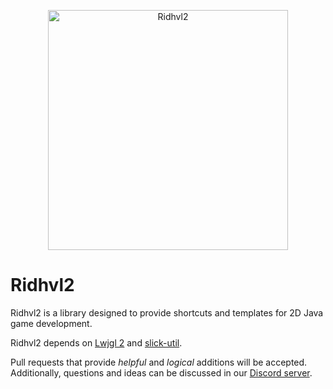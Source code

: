<p align="center">
  <img src="https://github.com/osreboot/Ridhvl2/blob/master/res/RIDHVL2.png" width="384" height="384" alt="Ridhvl2">
</p>

# Ridhvl2
Ridhvl2 is a library designed to provide shortcuts and templates for 2D Java game development.

Ridhvl2 depends on [Lwjgl 2](http://legacy.lwjgl.org/) and [slick-util](http://slick.ninjacave.com/).

Pull requests that provide *helpful* and *logical* additions will be accepted. Additionally, questions and ideas can be discussed in our [Discord server](https://discord.gg/E8GTCNH).
